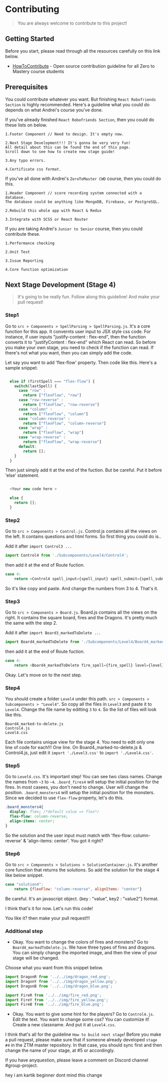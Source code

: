 # Contributing
> You are always welcome to contribute to this project!

## Getting Started

Before you start, please read through all the resources carefully on this link below.

* [HowToContribute](https://github.com/zero-to-mastery/start-here-guidelines) - Open source contribution guideline for all Zero to Mastery course students

## Prerequisites

You could contribute whatever you want. But finishing `React Robofriends Section` is highly recommended. Here's a guideline what you could do depends on what Andrei's course you've done. 

If you've already finished `React Robofriends Section`, then you could do these lists on below.

```
1.Footer Component // Need to design. It's empty now.

2.Next Stage Development!!! It's gonna be very very fun! 
All detail about this can be found the end of this page. 
Scroll down to see how to create new stage guide!

3.Any typo errors.

4.Certificate css format. 

```

If you've all done with Andrei's `ZeroToMaster CWD` course, then you could do this.

```
1.Header Component // score recording system connected with a database. 
The database could be anything like MongoDB, Firebase, or PostgreSQL. 

2.Rebuild this whole app with React & Redux

3.Integrate with SCSS or React Router
```

If you are taking Andrei's `Junior to Senior` course, then you could contribute these.

```
1.Performance checking

2.Unit Test

3.Issue Reporting

4.Core function optimization
```

## Next Stage Development (Stage 4)
> It's going to be really fun. Follow along this guideline! And make your pull request!

### Step1

Go to `src > Components > SpellParsing > SpellParsing.js`. It's a core function for this app. It convernts user input to JSX style css code. For instance, if user inputs "justify-content : flex-end", then the function converts it to "justifyContent : flex-end" which React can read. So before you make your own stage, you need to check if the function can read. If there's not what you want, then you can simply add the code.

Let say you want to add 'flex-flow' property. Then code like this. Here's a sample snippet. 

```javascript

  else if (firstSpell === "flex-flow") {
    switch(lastSpell) {
      case "row" :
        return ["flexFlow", "row"]
      case "row-reverse" :
        return ["flexFlow", "row-reverse"]
      case "column" :
        return ["flexFlow", "column"]
      case "column-reverse" :
        return ["flexFlow", "column-reverse"]
      case "wrap" :
        return ["flexFlow", "wrap"]
      case "wrap-reverse" :
        return ["flexFlow", "wrap-reverse"]
      default:
        return [];
    }
  }

```

Then just simply add it at the end of the fuction. But be careful. Put it before 'else' statement.

```javascript

  <Your new code here >

  else {
    return [];
  }

```

### Step2

Go to `src > Components > Control.js`. Control.js contains all the views on the left. It contains questions and html forms. So first thing you could do is..

Add it after `import Control3 ... `
```javascript
import Control4 from './Subcomponents/Level4/Control4';
```
then add it at the end of Route fuction.
```javascript
case 4:
	return <Control4 spell_input={spell_input} spell_submit={spell_submit} level={level}/>
```

So it's like copy and paste. And change the numbers from 3 to 4. That's it.

### Step3

Go to `src > Components > Board.js`. Board.js contains all the views on the right. It contains the square board, fires and the Dragons. It's pretty much the same with the step 2.

Add it after `import Board3_markedToDelete ... `
```javascript
import Board4_markedToDelete from './Subcomponents/Level4/Board4_markedToDelete';
```
then add it at the end of Route fuction.
```javascript
case 4:
	return <Board4_markedToDelete fire_spell={fire_spell} level={level}/>
```

Okay. Let's move on to the next step. 

### Step4

You should create a folder `Level4` under this path. `src > Components > Subcomponents > "Level4"`. So copy all the files in `Level3` and paste it to `Level4`. Change the file name by editting `3` to `4`.
So the list of files will look like this.

```
Board4_marked-to-delete.js
Control4.js
Level4.css
```

Each file contains unique view for the stage 4. You need to edit only one line of code for each!!! One line. 
On Board4_marked-to-delete.js & Control4.js, just edit it `import './Level3.css'` to `import './Level4.css'`. 

### Step5

Go to `Level4.css`. It's important step! You can see two class names. Change the names from `~3` to `~4`. 
`.board_fires4` will setup the initial position for the fires. In most casees, you don't need to change. User will change the position. 
`.board_monsters4` will setup the initial position for the monsters. Since we decided to use `flex-flow` property, let's do this.

```css
.board_monsters4{
  display: flex; /*default value => flex*/
  flex-flow: column-reverse;
  align-items: center;
}

```

So the solution and the user input must match with 'flex-flow: column-reverse' & 'align-items: center'. You got it right?

### Step6

Go to `src > Components > Solutions > SolutionContainer.js`. It's another core function that returns the solutions. So add the solution for the stage 4 like below snippet.

```javascript
case "solution4":
	return {flexFlow: "column-reverse", alignItems: "center"}
``` 

Be careful. It's an javascript object. {key : "value", key2 : "value2"} format. 

I think that's it for now. Let's run this code!

You like it? then make your pull request!!!

### Additional step

- Okay. You want to change the colors of fires and monsters? Go to `Board4_markedToDelete.js`. We have three types of fires and dragons. You can simply change the imported image, and then the view of your stage will be changed.

Choose what you want from this snippet below.

```javascript
import DragonR from '../../img/dragon_red.png';
import DragonY from '../../img/dragon_yellow.png';
import DragonB from '../../img/dragon_blue.png';

import FireR from '../../img/fire_red.png';
import FireY from '../../img/fire_yellow.png';
import FireB from '../../img/fire_blue.png';
```

- Okay. You want to give some hint for the players? Go to `Control4.js`. Edit the text. You want to change some css? You can customize it! Create a new classname. And put it at `Level4.css`. 

I think that's all for the guideline `How to build next stage`! Before you make a pull request, please make sure that if someone already developed `stage #4` in the ZTM master repository. In that case, you should sync first and then change the name of your stage, at #5 or accordingly. 

If you have anyquestion, please leave a comment on Discord channel #group-project. 






hey i am kartik beginner dont mind this change
